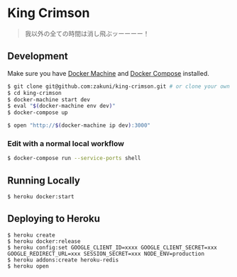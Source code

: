 # King Crimson

> 我以外の全ての時間は消し飛ぶッーーーー！

## Development

Make sure you have [Docker Machine](https://docs.docker.com/machine/) and [Docker Compose](https://docs.docker.com/compose/) installed.

```sh
$ git clone git@github.com:zakuni/king-crimson.git # or clone your own fork
$ cd king-crimson
$ docker-machine start dev
$ eval "$(docker-machine env dev)"
$ docker-compose up
```

```sh
$ open "http://$(docker-machine ip dev):3000"
```

### Edit with a normal local workflow
```sh
$ docker-compose run --service-ports shell
```


## Running Locally

```sh
$ heroku docker:start
```

## Deploying to Heroku

```
$ heroku create
$ heroku docker:release
$ heroku config:set GOOGLE_CLIENT_ID=xxxx GOOGLE_CLIENT_SECRET=xxx GOOGLE_REDIRECT_URL=xxx SESSION_SECRET=xxx NODE_ENV=production
$ heroku addons:create heroku-redis
$ heroku open
```

